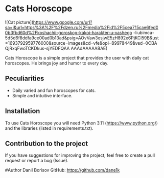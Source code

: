 # Cats Horoscope

![Cat picture](https://www.google.com/url?sa=i&url=https%3A%2F%2Fdzen.ru%2Fmedia%2Fid%2F5cea715cae6fed00b3fbd60d%2Fkoshachii-goroskop-kakoi-harakter-u-vashego -liubimca-5d5d6f8ddfa9ce00ad0b13ad&psig=AOvVaw3esjwE5zH892e6PjKCI59B&ust=1693792959776000&source=images&cd=vfe&opi=89978449&ved=0CBAQjRxqFwoTCKDkus-sjYEDFQAA AAAdAAAAABAE)

Cats Horoscope is a simple project that provides the user with daily cat horoscopes. He brings joy and humor to every day.

## Peculiarities
- Daily varied and fun horoscopes for cats.
- Simple and intuitive interface.

## Installation
  To use Cats Horoscope you will need Python 3.11 (https://www.python.org/) and the libraries (listed in requirements.txt).

## Contribution to the project
  If you have suggestions for improving the project, feel free to create a pull request or report a bug (Issue).

#Author
  Danil Borisov
  GitHub: https://github.com/dane1k
